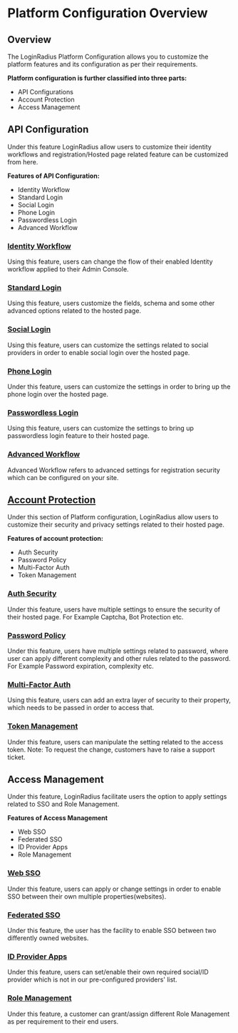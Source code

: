 # Platform Configuration Overview

## Overview

The LoginRadius Platform Configuration allows you to customize the platform features and its configuration as per their requirements.

**Platform configuration is further classified into three parts:**

- API Configurations
- Account Protection
- Access Management

## API Configuration

Under this feature LoginRadius allow users to customize their identity workflows and registration/Hosted page related feature can be customized from here.

**Features of API Configuration:**

- Identity Workflow
- Standard Login
- Social Login
- Phone Login
- Passwordless Login
- Advanced Workflow

### [Identity Workflow](https://www.loginradius.com/docs/platform-features-overview/registration-services/email-workflow)

Using this feature, users can change the flow of their enabled Identity workflow applied to their Admin Console.

### [Standard Login](https://www.loginradius.com/docs/authentication/quick-start/standard-login/)

Using this feature, users customize the fields, schema and some other advanced options related to the hosted page.

### [Social Login](https://www.loginradius.com/docs/platform-features-overview/registration-services/social-login-feature)

Using this feature, users can customize the settings related to social providers in order to enable social login over the hosted page.

### [Phone Login](https://www.loginradius.com/docs/platform-features-overview/registration-services/phone-authentication-feature)

Under this feature, users can customize the settings in order to bring up the phone login over the hosted page.

### [Passwordless Login](https://www.loginradius.com/docs/platform-features-overview/registration-services/passwordless-login)

Using this feature, users can customize the settings to bring up passwordless login feature to their hosted page.

### [Advanced Workflow](https://www.loginradius.com/docs/platform-features-overview/registration-services/advanced-workflow)

Advanced Workflow refers to advanced settings for registration security which can be configured on your site.

## [Account Protection](https://www.loginradius.com/docs/platform-features-overview/user-security/fraud-prevention)

Under this section of Platform configuration, LoginRadius allow users to customize their security and privacy settings related to their hosted page.

**Features of account protection:**

- Auth Security
- Password Policy
- Multi-Factor Auth
- Token Management

### [Auth Security](https://www.loginradius.com/docs/api/v2/dashboard/platform-security/auth-security-configuration#auth-security)

Under this feature, users have multiple settings to ensure the security of their hosted page.
For Example Captcha, Bot Protection etc.

### [Password Policy](https://www.loginradius.com/docs/api/v2/dashboard/platform-security/password-policy#password-policy)

Under this feature, users have multiple settings related to password, where user can apply different complexity and other rules related to the password.
For Example Password expiration, complexity etc.

### [Multi-Factor Auth](https://www.loginradius.com/docs/platform-features-overview/user-security/multi-factor-authentication)

Using this feature, users can add an extra layer of security to their property, which needs to be passed in order to access that.

### [Token Management](https://www.loginradius.com/docs/api/v2/dashboard/platform-security/token-management#token-management-configuration)

Under this feature, users can manipulate the setting related to the access token.
Note: To request the change, customers have to raise a support ticket.

## Access Management

Under this feature, LoginRadius facilitate users the option to apply settings related to SSO and Role Management. 

**Features of Access Management**

- Web SSO
- Federated SSO
- ID Provider Apps
- Role Management

### [Web SSO](https://www.loginradius.com/docs/platform-features-overview/user-access-management/web-sso)

Under this feature, users can apply or change settings in order to enable SSO between their own multiple properties(websites).

### [Federated SSO](https://www.loginradius.com/docs/platform-features-overview/user-access-management/federated-sso)

Under this feature, the user has the facility to enable SSO between two differently owned websites.

### [ID Provider Apps](https://www.loginradius.com/docs/platform-features-overview/user-access-management/identity-provider-apps)

Under this feature, users can set/enable their own required social/ID provider which is not in our pre-configured providers' list.

### [Role Management](https://www.loginradius.com/docs/platform-features-overview/user-access-management/roles-and-permissions)

Under this feature, a customer can grant/assign different Role Management as per requirement to their end users.
